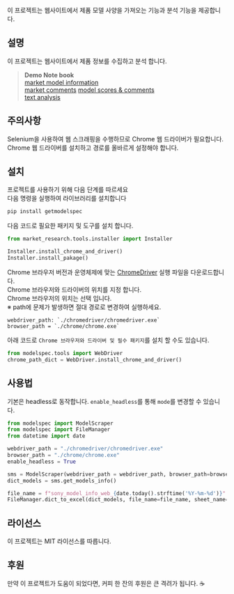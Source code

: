 이 프로젝트는 웹사이트에서 제품 모델 사양을 가져오는 기능과 분석 기능을 제공합니다.

## 설명
이 프로젝트는 웹사이트에서 제품 정보를 수집하고 분석 합니다.
> **Demo Note book**  
> [market model information](https://colab.research.google.com/github/xikest/research-market-tv/blob/main/quick_guide_market_models.ipynb)  
> [market comments](https://colab.research.google.com/github/xikest/research-market-tv/blob/main/quick_guide_market_comments.ipynb)
> [model scores & comments](https://colab.research.google.com/github/xikest/research-market-tv/blob/main/quick_guide_market_rtings.ipynb)  
> [text analysis](https://colab.research.google.com/github/xikest/research-market-tv/blob/main/quick_guide_textanalysis.ipynb)


## 주의사항
Selenium을 사용하여 웹 스크래핑을 수행하므로 Chrome 웹 드라이버가 필요합니다.   
Chrome 웹 드라이버를 설치하고 경로를 올바르게 설정해야 합니다.

## 설치
프로젝트를 사용하기 위해 다음 단계를 따르세요  
다음 명령을 실행하여 라이브러리를 설치합니다
```bash
pip install getmodelspec
```

다음 코드로 필요한 패키지 및 도구를 설치 합니다.

```python
from market_research.tools.installer import Installer

Installer.install_chrome_and_driver()
Installer.install_pakage()
```
Chrome 브라우저 버전과 운영체제에 맞는 [ChromeDriver](https://chromedriver.chromium.org/downloads) 실행 파일을 다운로드합니다.  
Chrome 브라우저와 드라이버의 위치를 지정 합니다.  
Chrome 브라우저의 위치는 선택 입니다.  
※ path에 문제가 발생하면 절대 경로로 변경하여 실행하세요.

```
webdriver_path: `./chromedriver/chromedriver.exe`
browser_path = `./chrome/chrome.exe`
```

아래 코드로 `Chrome 브라우저와 드라이버 및 필수 패키지`를 설치 할 수도 있습니다.
```python
from modelspec.tools import WebDriver
chrome_path_dict = WebDriver.install_chrome_and_driver()
```

## 사용법

기본은 headless로 동작합니다. `enable_headless`를 통해 `mode`를 변경할 수 있습니다.

```python
from modelspec import ModelScraper
from modelspec import FileManager
from datetime import date

webdriver_path = "./chromedriver/chromedriver.exe"
browser_path = "./chrome/chrome.exe"
enable_headless = True

sms = ModelScraper(webdriver_path = webdriver_path, browser_path=browser_path, enable_headless=enable_headless)
dict_models = sms.get_models_info()

file_name = f"sony_model_info_web_{date.today().strftime('%Y-%m-%d')}"
FileManager.dict_to_excel(dict_models, file_name=file_name, sheet_name="global")
```


## 라이선스
이 프로젝트는 MIT 라이선스를 따릅니다.

## 후원
만약 이 프로젝트가 도움이 되었다면, 커피 한 잔의 후원은 큰 격려가 됩니다. ☕️

